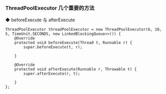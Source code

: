 ### ThreadPoolExecutor 几个重要的方法  

◆ beforeExecute 与 afterExecute  
```
ThreadPoolExecutor threadPoolExecutor = new ThreadPoolExecutor(6, 10, 5, TimeUnit.SECONDS, new LinkedBlockingQueue<>()) {
    @Override
    protected void beforeExecute(Thread t, Runnable r) {
        super.beforeExecute(t, r);

    }

    @Override
    protected void afterExecute(Runnable r, Throwable t) {
        super.afterExecute(r, t);

    }
};
```  

